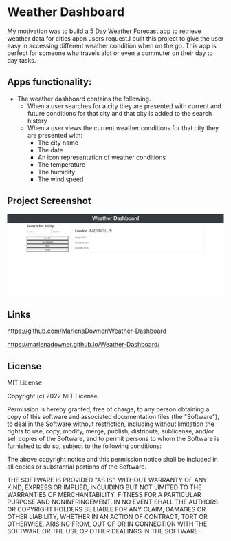 # Weather Dashboard

My motivation was to build a 5 Day Weather Forecast app to retrieve weather data for cities apon users request.I built this project to give the user easy in accessing different weather condition when on the go. This app is perfect for someone who travels alot or even a commuter on their day to day tasks.
 
## Apps functionality:

* The weather dashboard contains the following. 
  * When a user searches for a city they are presented with current and future conditions for that city and that city is added to the search history
  * When a user views the current weather conditions for that city they are presented with:
    * The city name
    * The date
    * An icon representation of weather conditions
    * The temperature
    * The humidity
    * The wind speed

## Project Screenshot

![screenshot of weather app ](./pictures/screenshot.JPG)

## Links

https://github.com/MarlenaDowner/Weather-Dashboard

https://marlenadowner.github.io/Weather-Dashboard/


## License
MIT License

Copyright (c) 2022 MIT License.

Permission is hereby granted, free of charge, to any person obtaining a copy of this software and associated documentation files (the "Software"), to deal in the Software without restriction, including without limitation the rights to use, copy, modify, merge, publish, distribute, sublicense, and/or sell copies of the Software, and to permit persons to whom the Software is furnished to do so, subject to the following conditions:

The above copyright notice and this permission notice shall be included in all copies or substantial portions of the Software.

THE SOFTWARE IS PROVIDED "AS IS", WITHOUT WARRANTY OF ANY KIND, EXPRESS OR IMPLIED, INCLUDING BUT NOT LIMITED TO THE WARRANTIES OF MERCHANTABILITY, FITNESS FOR A PARTICULAR PURPOSE AND NONINFRINGEMENT. IN NO EVENT SHALL THE AUTHORS OR COPYRIGHT HOLDERS BE LIABLE FOR ANY CLAIM, DAMAGES OR OTHER LIABILITY, WHETHER IN AN ACTION OF CONTRACT, TORT OR OTHERWISE, ARISING FROM, OUT OF OR IN CONNECTION WITH THE SOFTWARE OR THE USE OR OTHER DEALINGS IN THE SOFTWARE.